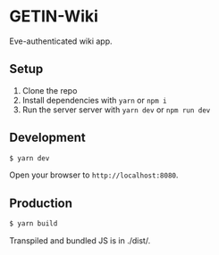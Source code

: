 # GETIN-Wiki

Eve-authenticated wiki app.

## Setup

1. Clone the repo
1. Install dependencies with `yarn` or `npm i`
1. Run the server server with `yarn dev` or `npm run dev`

## Development

```bash
$ yarn dev
```

Open your browser to `http://localhost:8080`.

## Production

```bash
$ yarn build
```

Transpiled and bundled JS is in ./dist/.
